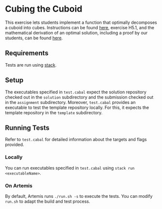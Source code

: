 # Cubing the Cuboid

This exercise lets students implement a
function that optimally decomposes a cuboid into cubes.
Instructions can be found [here](instructions.pdf), exercise H5.1,
and the mathematical derivation of an optimal solution, including a proof by our students, can be found
[here](https://www21.in.tum.de/teaching/fpv/WS20/wettbewerb.html#week-5).

## Requirements

Tests are run using [stack](https://docs.haskellstack.org/en/stable/README/).

## Setup

The executables specified in `test.cabal` expect the solution repository checked out in the `solution` subdirectory and the submission checked out in the `assignment` subdirectory.
Moreover, `test.cabal` provides an executable to test the template repository locally.
For this, it expects the template repository in the `template` subdirectory.

## Running Tests

Refer to `test.cabal` for detailed information about the targets and flags provided.

### Locally

You can run executables specified in `test.cabal` using `stack run <executableName>`.

### On Artemis

By default, Artemis runs `./run.sh -s` to execute the tests.
You can modify `run.sh` to adapt the build and test process.


